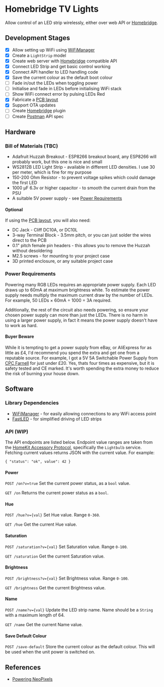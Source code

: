 # Homebridge TV Lights

Allow control of an LED strip wirelessly, either over web API or [Homebridge](https://github.com/nfarina/homebridge).

## Development Stages

- [x] Allow setting up WiFi using [WiFiManager](https://github.com/tzapu/WiFiManager)
- [x] Create a `LightStrip` model
- [x] Create web server with [Homebridge](https://github.com/nfarina/homebridge) compatible API
- [x] Connect LED Strip and get basic control working
- [x] Connect API handler to LED handling code
- [x] Save the current colour as the default boot colour
- [ ] Fade in/out the LEDs when toggling power
- [ ] Initialise and fade in LEDs before initialising WiFi stack
- [ ] Show WiFi connect error by pulsing LEDs Red
- [x] Fabricate a [PCB layout](https://github.com/squarefrog/led-controller)
- [x] Support OTA updates
- [ ] Create [Homebridge](https://github.com/nfarina/homebridge) plugin
- [ ] Create [Postman](https://www.getpostman.com) API spec

## Hardware

### Bill of Materials (TBC)

- Adafruit Huzzah Breakout - ESP8266 breakout board, any ESP8266 will probably work, but this one is nice and small
- WS2812B LED Light Strip - available in different LED densities. I use 30 per meter, which is fine for my purpose
- 150-200 Ohm Resistor - to prevent voltage spikes which could damage the first LED
- 1000 µF 6.3v or higher capacitor - to smooth the current drain from the PSU
- A suitable 5V power supply - see [Power Requirements](#power-requirements)

#### Optional

If using the [PCB layout](https://github.com/squarefrog/led-controller), you will also need:

- DC Jack - Cliff DC10A, or DC10L
- 3-way Terminal Block - 3.5mm pitch, or you can just solder the wires direct to the PCB
- 0.1" pitch female pin headers - this allows you to remove the Huzzah without desoldering
- M2.5 screws - for mounting to your project case
- 3D printed enclosure, or any suitable project case

### Power Requirements

Powering many RGB LEDs requires an appropriate power supply. Each LED draws up to 60mA at maximum brightness white. To estimate the power supply needs multiply the maximum current draw by the number of LEDs. For example, 50 LEDs × 60mA ÷ 1000 = 3A required.

Additionally, the rest of the circuit also needs powering, so ensure your chosen power supply can more than just the LEDs. There is no harm in using a larger power supply, in fact it means the power supply doesn't have to work as hard.

#### Buyer Beware

While it is tempting to get a power supply from eBay, or AliExpress for as little as £4, I'd recommend you spend the extra and get one from a reputable source. For example, I got a 5V 5A Switchable Power Supply from [CPC Farnell](http://cpc.farnell.com/powerpax/ptd-0505pa/ac-adaptor-5v-5a-regulated/dp/PW02604) for just under £20. Yes, thats four times as expensive, but it is safety tested and CE marked. It's worth spending the extra money to reduce the risk of burning your house down.

## Software

### Library Dependencies

- [WiFiManager](https://github.com/tzapu/WiFiManager#install-through-library-manager) - for easily allowing connections to any WiFi access point
- [FastLED](https://github.com/FastLED/FastLED) - for simplified driving of LED strips

### API (WIP)

The API endpoints are listed below. Endpoint value ranges are taken from the [HomeKit Accessory Protocol](https://developer.apple.com/support/homekit-accessory-protocol/), specifically the `Lightbulb` service. Fetching current values returns JSON with the current value. For example:

    { "status": "ok", value": 42 }

#### Power

`POST /on?v=true`
Set the current power status, as a `bool` value.

`GET /on`
Returns the current power status as a `bool`.

#### Hue

`POST /hue?v={val}`
Set Hue value. Range `0-360`.

`GET /hue`
Get the current Hue value.

#### Saturation

`POST /saturation?v={val}`
Set Saturation value. Range `0-100`.

`GET /saturation`
Get the current Saturation value.

#### Brightness

`POST /brightness?v={val}`
Set Brightness value. Range `0-100`.

`GET /brightness`
Get the current Brightness value.

#### Name

`POST /name?v={val}`
Update the LED strip name. Name should be a `String` with a maximum length of 64.

`GET /name`
Get the current Name value.

#### Save Default Colour

`POST /save-default`
Store the current colour as the default colour. This will be used when the unit power is switched on.

## References

- [Powering NeoPixels](https://learn.adafruit.com/adafruit-neopixel-uberguide/powering-neopixels)
